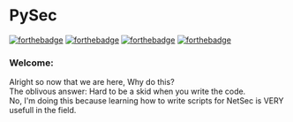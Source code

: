 # PySec  
[![forthebadge](https://forthebadge.com/images/badges/made-with-python.svg)](https://forthebadge.com)  [![forthebadge](https://forthebadge.com/images/badges/open-source.svg)](https://forthebadge.com)  [![forthebadge](https://forthebadge.com/images/badges/powered-by-black-magic.svg)](https://forthebadge.com)  [![forthebadge](https://forthebadge.com/images/badges/contains-tasty-spaghetti-code.svg)](https://forthebadge.com)  
### Welcome:  
Alright so now that we are here, Why do this?  
The oblivous answer: Hard to be a skid when you write the code.  
No, I'm doing this because learning how to write scripts for NetSec is VERY usefull in the field.  
